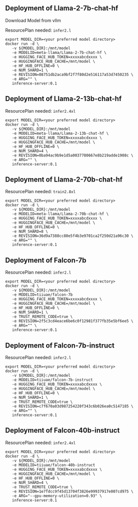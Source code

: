 ## Deployment of Llama-2-7b-chat-hf

Download Model from vllm

ResourcePlan needed: `infer2.l`

```shell
export MODEL_DIR=<your preferred model directory>
docker run -d \
   -v ${MODEL_DIR}:/mnt/model
   -e MODELID=meta-llama/Llama-2-7b-chat-hf \
   -e HUGGING_FACE_HUB_TOKEN=xxxxabcdxxxx \
   -e HUGGINGFACE_HUB_CACHE=/mnt/model \
   -e HF_HUB_OFFLINE=0 \
   -e NUM_SHARD=1 \
   -e REVISION=08751db2aca9bf2f7f80d2e516117a53d7450235 \
   -e ARG="" \
   inference-server:0.1
```

## Deployment of Llama-2-13b-chat-hf

ResourcePlan needed: `infer2.4xl`

```shell
export MODEL_DIR=<your preferred model directory>
docker run -d \
   -v ${MODEL_DIR}:/mnt/model
   -e MODELID=meta-llama/Llama-2-13b-chat-hf \
   -e HUGGING_FACE_HUB_TOKEN=xxxxabcdxxxx \
   -e HUGGINGFACE_HUB_CACHE=/mnt/model \
   -e HF_HUB_OFFLINE=0 \
   -e NUM_SHARD=4 \
   -e REVISION=0ba94ac9b9e1d5a0037780667e8b219adde1908c \
   -e ARG="" \
   inference-server:0.1
```

## Deployment of Llama-2-70b-chat-hf

ResourcePlan needed: `train2.8xl`

```shell
export MODEL_DIR=<your preferred model directory>
docker run -d \
   -v ${MODEL_DIR}:/mnt/model
   -e MODELID=meta-llama/Llama-2-70b-chat-hf \
   -e HUGGING_FACE_HUB_TOKEN=xxxxabcdxxxx \
   -e HUGGINGFACE_HUB_CACHE=/mnt/model \
   -e HF_HUB_OFFLINE=0 \
   -e NUM_SHARD=8 \
   -e REVISION=36d9a7388cc80e5f4b3e9701ca2f250d21a96c30 \
   -e ARG="" \
   inference-server:0.1
```

## Deployment of Falcon-7b

ResourcePlan needed: `infer2.l`

```shell
export MODEL_DIR=<your preferred model directory>
docker run -d \
   -v ${MODEL_DIR}:/mnt/model
   -e MODELID=tiiuae/falcon-7b
   -e HUGGING_FACE_HUB_TOKEN=xxxxabcdxxxx \
   -e HUGGINGFACE_HUB_CACHE=/mnt/model \
   -e HF_HUB_OFFLINE=0 \
   -e NUM_SHARD=1 \
   -e TRUST_REMOTE_CODE=true \
   -e REVISION=2f5c3cd4eace6be6c0f12981f377fb35e5bf6ee5 \
   -e ARG="" \
   inference-server:0.1
```

## Deployment of Falcon-7b-instruct

ResourcePlan needed: `infer2.l`

```shell
export MODEL_DIR=<your preferred model directory>
docker run -d \
   -v ${MODEL_DIR}:/mnt/model
   -e MODELID=tiiuae/falcon-7b-instruct
   -e HUGGING_FACE_HUB_TOKEN=xxxxabcdxxxx \
   -e HUGGINGFACE_HUB_CACHE=/mnt/model \
   -e HF_HUB_OFFLINE=0 \
   -e NUM_SHARD=1 \
   -e TRUST_REMOTE_CODE=true \
   -e REVISION=c7f670a03d987254220f343c6b026ea0c5147185 \
   -e ARG="" \
   inference-server:0.1
```

## Deployment of Falcon-40b-instruct

ResourcePlan needed: `infer2.4xl`

```shell
export MODEL_DIR=<your preferred model directory>
docker run -d \
   -v ${MODEL_DIR}:/mnt/model
   -e MODELID=tiiuae/falcon-40b-instruct
   -e HUGGING_FACE_HUB_TOKEN=xxxxabcdxxxx \
   -e HUGGINGFACE_HUB_CACHE=/mnt/model \
   -e HF_HUB_OFFLINE=0 \
   -e NUM_SHARD=4 \
   -e TRUST_REMOTE_CODE=true \
   -e REVISION=1e7fdcc9f45d13704f3826e99937917e007cd975 \
   -e ARG="--gpu-memory-utilization=0.93" \
   inference-server:0.1
```
